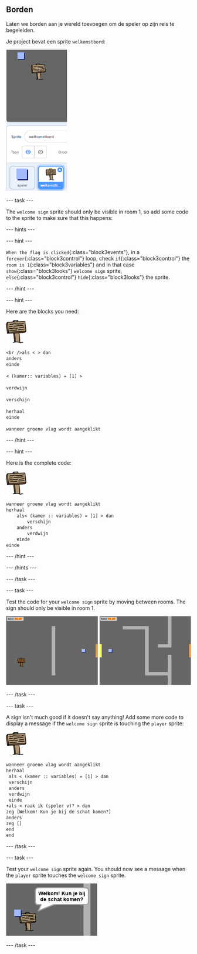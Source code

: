 ## Borden

Laten we borden aan je wereld toevoegen om de speler op zijn reis te begeleiden.

Je project bevat een sprite `welkomstbord`:

![screenshot](images/world-sign.png)

\--- task \---

The `welcome sign` sprite should only be visible in room 1, so add some code to the sprite to make sure that this happens:

\--- hints \---

\--- hint \---

`When the flag is clicked`{:class="block3events"}, in a `forever`{:class="block3control"} loop, check `if`{:class="block3control"} the `room is 1`{:class="block3variables"} and in that case `show`{:class="block3looks"} `welcome sign` sprite, `else`{:class="block3control"} `hide`{:class="block3looks"} the sprite.

\--- /hint \---

\--- hint \---

Here are the blocks you need:

![sign](images/sign.png)

```blocks3
<br />als < > dan
anders
einde

< (kamer:: variables) = [1] >

verdwijn

verschijn

herhaal
einde

wanneer groene vlag wordt aangeklikt

```

\--- /hint \---

\--- hint \---

Here is the complete code:

![sign](images/sign.png)

```blocks3
wanneer groene vlag wordt aangeklikt
herhaal
    als< (kamer :: variables) = [1] > dan
        verschijn
    anders
        verdwijn
    einde
einde
```

\--- /hint \---

\--- /hints \---

\--- /task \---

\--- task \---

Test the code for your `welcome sign` sprite by moving between rooms. The sign should only be visible in room 1.

![screenshot](images/world-sign-test.png)

\--- /task \---

\--- task \---

A sign isn't much good if it doesn't say anything! Add some more code to display a message if the `welcome sign` sprite is touching the `player` sprite:

![sign](images/sign.png)

```blocks3
wanneer groene vlag wordt aangeklikt
herhaal 
 als < (kamer :: variables) = [1] > dan 
 verschijn
 anders 
 verdwijn
 einde
+als < raak ik (speler v)? > dan
zeg [Welkom! Kun je bij de schat komen?]
anders
zeg []
end
end
```

\--- /task \---

\--- task \---

Test your `welcome sign` sprite again. You should now see a message when the `player` sprite touches the `welcome sign` sprite.

![screenshot](images/world-sign-test2.png)

\--- /task \---